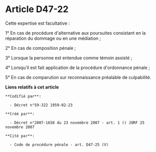 # Article D47-22

Cette expertise est facultative :

1° En cas de procédure d'alternative aux poursuites consistant en la réparation du dommage ou en une médiation ;

2° En cas de composition pénale ;

3° Lorsque la personne est entendue comme témoin assisté ;

4° Lorsqu'il est fait application de la procédure d'ordonnance pénale ;

5° En cas de comparution sur reconnaissance préalable de culpabilité.

**Liens relatifs à cet article**

	**Codifié par**:

	  - Décret n°59-322 1959-02-23

	**Créé par**:

	  - Décret n°2007-1658 du 23 novembre 2007 - art. 1 () JORF 25 novembre 2007

	**Cité par**:

	  - Code de procédure pénale - art. D47-25 (V)
